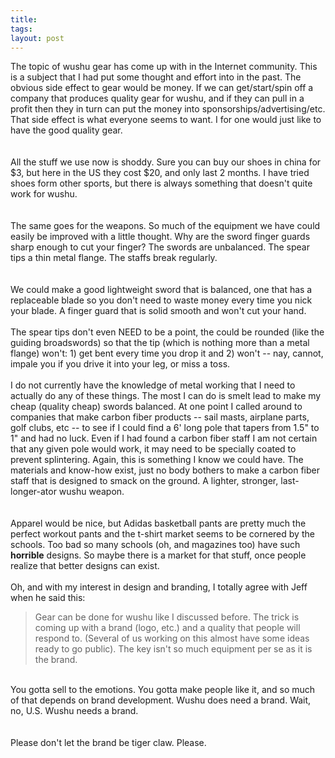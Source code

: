 ```yaml
---
title: 
tags: 
layout: post
---
```

The topic of wushu gear has come up with in the Internet community.  This is a subject that I had put some thought and effort into in the past.  The obvious side effect to gear would be money.  If we can get/start/spin off a company that produces quality gear for wushu, and if they can pull in a profit then they in turn can put the money into sponsorships/advertising/etc.  That side effect is what everyone seems to want.  I for one would just like to have the good quality gear.  <br /><br />All the stuff we use now is shoddy.  Sure you can buy our shoes in china for $3, but here in the US they cost $20, and only last 2 months.  I have tried shoes form other sports, but there is always something that doesn't quite work for wushu.  <br /><br />The same goes for the weapons.  So much of the equipment we have could easily be improved with a little thought.  Why are the sword finger guards sharp enough to cut your finger? The swords are unbalanced. The spear tips a thin metal flange.  The staffs break regularly.  <br /><br />We could make a good lightweight sword that is balanced, one that has a replaceable blade so you don't need to waste money every time you nick your blade.  A finger guard that is solid smooth and won't cut your hand. <br /><br />The spear tips don't even NEED to be a point, the could be rounded (like the guiding broadswords) so that the tip (which is nothing more than a metal flange) won't: 1) get bent every time you drop it and 2) won't -- nay, cannot, impale you if you drive it into your leg, or miss a toss. <br /><br />I do not currently have the knowledge of metal working that I need to actually do any of these things. The most I can do is smelt lead to make my cheap (quality cheap) swords balanced.  At one point I called around to companies that make carbon fiber products -- sail masts, airplane parts, golf clubs, etc -- to see if I could find a 6' long pole that tapers from 1.5" to 1" and had no luck.  Even if I had found a carbon fiber staff I am not certain that any given pole would work, it may need to be specially coated to prevent splintering.  Again, this is something I know we could have.  The materials and know-how exist, just no body bothers to make a carbon fiber staff that is designed to smack on the ground.  A lighter, stronger, last-longer-ator wushu weapon.  <br /><br />Apparel would be nice, but Adidas basketball pants are pretty much the perfect workout pants and the t-shirt market seems to be cornered by the schools.  Too bad so many schools (oh, and magazines too) have such <b>horrible</b> designs.  So maybe there is a market for that stuff, once people realize that better designs can exist.<br /><br />Oh, and with my interest in design and branding, I totally agree with Jeff when he said this: <blockquote>Gear can be done for wushu like I discussed before. The trick is coming up with a brand (logo, etc.) and a quality that people will respond to. (Several of us working on this almost have some ideas ready to go public). The key isn't so much equipment per se as it is the brand. </blockquote><br />You gotta sell to the emotions.  You gotta make people like it, and so much of that depends on brand development.   Wushu does need a brand.  Wait, no, U.S. Wushu needs a brand.  <br /><br />Please don't let the brand be tiger claw.  Please.
